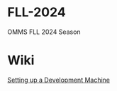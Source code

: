# FLL-2024
OMMS FLL 2024 Season

# Wiki

[Setting up a Development Machine](wiki/SetupDevelopmentLaptop.md)
